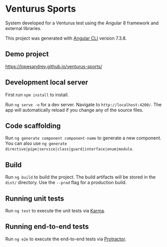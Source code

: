 # Venturus Sports

System developed for a Venturus test using the Angular 8 framework and external libraries.

This project was generated with [Angular CLI](https://github.com/angular/angular-cli) version 7.3.8.

## Demo project

https://lopesandrey.github.io/venturus-sports/

## Development local server 

First run `npm install` to install.

Run `ng serve -o` for a dev server. Navigate to `http://localhost:4200/`. The app will automatically reload if you change any of the source files.

## Code scaffolding

Run `ng generate component component-name` to generate a new component. You can also use `ng generate directive|pipe|service|class|guard|interface|enum|module`.

## Build

Run `ng build` to build the project. The build artifacts will be stored in the `dist/` directory. Use the `--prod` flag for a production build.

## Running unit tests

Run `ng test` to execute the unit tests via [Karma](https://karma-runner.github.io).

## Running end-to-end tests

Run `ng e2e` to execute the end-to-end tests via [Protractor](http://www.protractortest.org/).

